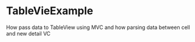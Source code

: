 # TableVieExample
How pass data to TableView using MVC and how parsing data between cell and new detail VC
